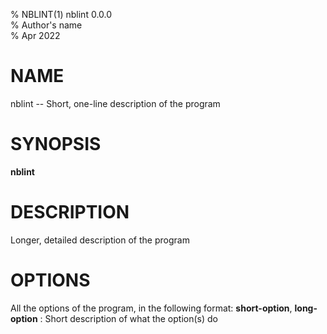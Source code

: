 % NBLINT(1) nblint 0.0.0  
% Author's name  
% Apr 2022  

# NAME  
nblint -- Short, one-line description of the program  

# SYNOPSIS  
**nblint**  

# DESCRIPTION  
Longer, detailed description of the program  

# OPTIONS  
All the options of the program, in the following format:
**short-option**, **long-option**
: Short description of what the option(s) do
